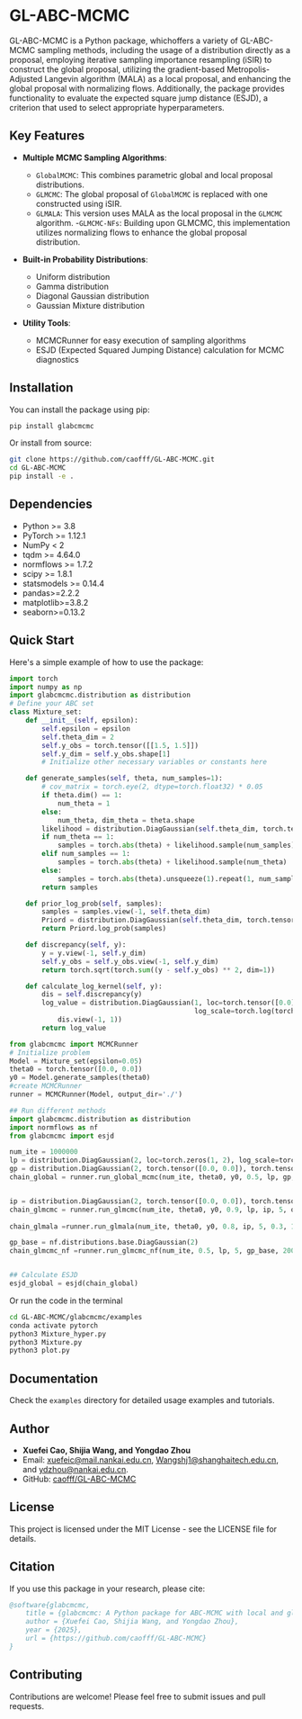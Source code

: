 # GL-ABC-MCMC

GL-ABC-MCMC is a Python package, whichoffers a variety of GL-ABC-MCMC sampling methods, including the usage of a distribution directly as a proposal, employing iterative sampling importance resampling (iSIR) to construct the global proposal, utilizing the gradient-based Metropolis-Adjusted Langevin algorithm (MALA) as a local proposal, and enhancing the global proposal with normalizing flows. Additionally, the package provides functionality to evaluate the expected square jump distance (ESJD), a criterion that used to select appropriate hyperparameters. 


## Key Features

- **Multiple MCMC Sampling Algorithms**:
  - `GlobalMCMC`: This combines parametric global and local proposal distributions.
  - `GLMCMC`: The global proposal of `GlobalMCMC` is replaced with one constructed using iSIR.
  - `GLMALA`: This version uses MALA as the local proposal in the  `GLMCMC` algorithm.
  -`GLMCMC-NFs`: Building upon GLMCMC, this implementation utilizes normalizing flows to enhance the global proposal distribution. 

- **Built-in Probability Distributions**:
  - Uniform distribution
  - Gamma distribution
  - Diagonal Gaussian distribution
  - Gaussian Mixture distribution

- **Utility Tools**:
  - MCMCRunner for easy execution of sampling algorithms
  - ESJD (Expected Squared Jumping Distance) calculation for MCMC diagnostics

## Installation

You can install the package using pip:

```bash
pip install glabcmcmc
```

Or install from source:

```bash
git clone https://github.com/caofff/GL-ABC-MCMC.git
cd GL-ABC-MCMC
pip install -e .
```


## Dependencies

- Python >= 3.8
- PyTorch >= 1.12.1
- NumPy < 2
- tqdm >= 4.64.0
- normflows >= 1.7.2
- scipy >= 1.8.1
- statsmodels >= 0.14.4
- pandas>=2.2.2
- matplotlib>=3.8.2
- seaborn>=0.13.2

## Quick Start


Here's a simple example of how to use the package:

```python
import torch
import numpy as np
import glabcmcmc.distribution as distribution
# Define your ABC set
class Mixture_set:
    def __init__(self, epsilon):
        self.epsilon = epsilon
        self.theta_dim = 2
        self.y_obs = torch.tensor([[1.5, 1.5]])
        self.y_dim = self.y_obs.shape[1]
        # Initialize other necessary variables or constants here

    def generate_samples(self, theta, num_samples=1):
        # cov_matrix = torch.eye(2, dtype=torch.float32) * 0.05
        if theta.dim() == 1:
            num_theta = 1
        else:
            num_theta, dim_theta = theta.shape
        likelihood = distribution.DiagGaussian(self.theta_dim, torch.tensor([0.0, 0.0]), torch.log(torch.tensor([0.05, 0.05]).sqrt()))
        if num_theta == 1:
            samples = torch.abs(theta) + likelihood.sample(num_samples)
        elif num_samples == 1:
            samples = torch.abs(theta) + likelihood.sample(num_theta)
        else:
            samples = torch.abs(theta).unsqueeze(1).repeat(1, num_samples, 1) + likelihood.sample(num_samples * num_theta).view(num_theta, num_samples, dim_theta)
        return samples

    def prior_log_prob(self, samples):
        samples = samples.view(-1, self.theta_dim)
        Priord = distribution.DiagGaussian(self.theta_dim, torch.tensor([0.0, 0.0]), torch.tensor([0.0, 0.0]))
        return Priord.log_prob(samples)

    def discrepancy(self, y):
        y = y.view(-1, self.y_dim)
        self.y_obs = self.y_obs.view(-1, self.y_dim)
        return torch.sqrt(torch.sum((y - self.y_obs) ** 2, dim=1))

    def calculate_log_kernel(self, y):
        dis = self.discrepancy(y)
        log_value = distribution.DiagGaussian(1, loc=torch.tensor([0.0]),
                                              log_scale=torch.log(torch.tensor([self.epsilon]))).log_prob(
            dis.view(-1, 1))
        return log_value

from glabcmcmc import MCMCRunner
# Initialize problem
Model = Mixture_set(epsilon=0.05)
theta0 = torch.tensor([0.0, 0.0])
y0 = Model.generate_samples(theta0)
#create MCMCRunner
runner = MCMCRunner(Model, output_dir='./')

## Run different methods
import glabcmcmc.distribution as distribution
import normflows as nf
from glabcmcmc import esjd

num_ite = 1000000
lp = distribution.DiagGaussian(2, loc=torch.zeros(1, 2), log_scale=torch.log(torch.tensor([0.35, 0.35])))
gp = distribution.DiagGaussian(2, torch.tensor([0.0, 0.0]), torch.tensor([0.0, 0.0]))
chain_global = runner.run_global_mcmc(num_ite, theta0, y0, 0.5, lp, gp, output_file='global_mcmc_results.csv')


ip = distribution.DiagGaussian(2, torch.tensor([0.0, 0.0]), torch.tensor([0.0, 0.0]))
chain_glmcmc = runner.run_glmcmc(num_ite, theta0, y0, 0.9, lp, ip, 5, output_file='glmcmc_results.csv')
    
chain_glmala =runner.run_glmala(num_ite, theta0, y0, 0.8, ip, 5, 0.3, 100, output_file='glmala_results.csv')

gp_base = nf.distributions.base.DiagGaussian(2)
chain_glmcmc_nf =runner.run_glmcmc_nf(num_ite, 0.5, lp, 5, gp_base, 200, 50, output_file='glmcmc_nf_results.csv')


## Calculate ESJD
esjd_global = esjd(chain_global)
```

Or run the code in the terminal
```bash
cd GL-ABC-MCMC/glabcmcmc/examples
conda activate pytorch
python3 Mixture_hyper.py
python3 Mixture.py
python3 plot.py
```

## Documentation

Check the `examples` directory for detailed usage examples and tutorials.

## Author

- **Xuefei Cao, Shijia Wang, and Yongdao Zhou**
- Email: xuefeic@mail.nankai.edu.cn, Wangshj1@shanghaitech.edu.cn, and ydzhou@nankai.edu.cn.
- GitHub: [caofff/GL-ABC-MCMC](https://github.com/caofff/GL-ABC-MCMC)

## License

This project is licensed under the MIT License - see the LICENSE file for details.

## Citation

If you use this package in your research, please cite:

```bibtex
@software{glabcmcmc,
    title = {glabcmcmc: A Python package for ABC-MCMC with local and global moves},
    author = {Xuefei Cao, Shijia Wang, and Yongdao Zhou},
    year = {2025},
    url = {https://github.com/caofff/GL-ABC-MCMC}
}
```

## Contributing

Contributions are welcome! Please feel free to submit issues and pull requests.